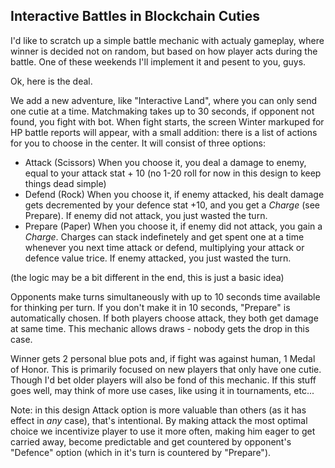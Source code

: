 ## Interactive Battles in Blockchain Cuties

I'd like to scratch up a simple battle mechanic with actualy gameplay, where winner is decided not on random, but based on how player acts during the battle. One of these weekends I'll implement it and pesent to you, guys.

Ok, here is the deal.

We add a new adventure, like "Interactive Land", where you can only send one cutie at a time. Matchmaking takes up to 30 seconds, if opponent not found, you fight with bot. When fight starts, the screen Winter markuped for HP battle reports will appear, with a small addition: there is a list of actions for you to choose in the center. It will consist of three options:

- Attack (Scissors)
    When you choose it, you deal a damage to enemy, equal to your attack stat + 10 (no 1-20 roll for now in this design to keep things dead simple)
- Defend (Rock)
    When you choose it, if enemy attacked, his dealt damage gets decremented by your defence stat +10, and you get a _Charge_ (see Prepare). If enemy did not attack, you just wasted the turn.
- Prepare (Paper)
    When you choose it, if enemy did not attack, you gain a _Charge_. Charges can stack indefinetely and get spent one at a time whenever you next time attack or defend, multiplying your attack or defence value trice. If enemy attacked, you just wasted the turn.

(the logic may be a bit different in the end, this is just a basic idea)

Opponents make turns simultaneously with up to 10 seconds time available for thinking per turn. If you don't make it in 10 seconds, "Prepare" is automatically chosen. If both players choose attack, they both get damage at same time. This mechanic allows draws - nobody gets the drop in this case.

Winner gets 2 personal blue pots and, if fight was against human, 1 Medal of Honor. This is primarily focused on new players that only have one cutie. Though I'd bet older players will also be fond of this mechanic. If this stuff goes well, may think of more use cases, like using it in tournaments, etc...

Note: in this design Attack option is more valuable than others (as it has effect in _any_ case), that's intentional. By making attack the most optimal choice we incentivize player to use it more often, making him eager to get carried away, become predictable and get countered by opponent's "Defence" option (which in it's turn is countered by "Prepare").
